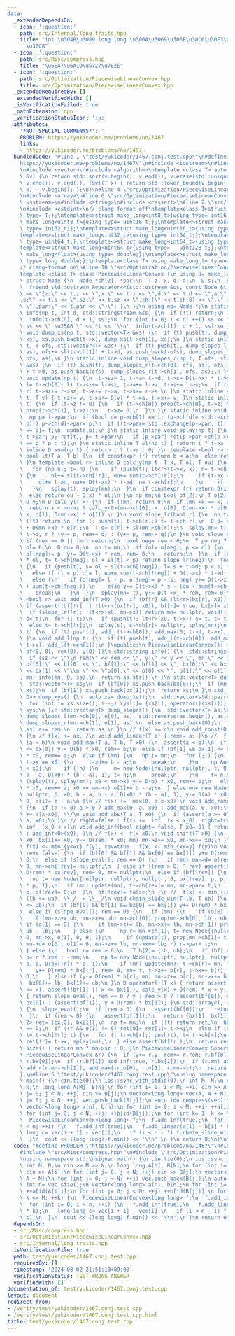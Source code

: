 ```yaml
---
data:
  _extendedDependsOn:
  - icon: ':question:'
    path: src/Internal/long_traits.hpp
    title: "int \u304B\u3089 long long \u306A\u3069\u306E\u30C6\u30F3\u30D7\u30EC\u30FC\
      \u30C8"
  - icon: ':question:'
    path: src/Misc/compress.hpp
    title: "\u5EA7\u6A19\u5727\u7E2E"
  - icon: ':question:'
    path: src/Optimization/PiecewiseLinearConvex.hpp
    title: src/Optimization/PiecewiseLinearConvex.hpp
  _extendedRequiredBy: []
  _extendedVerifiedWith: []
  _isVerificationFailed: true
  _pathExtension: cpp
  _verificationStatusIcon: ':x:'
  attributes:
    '*NOT_SPECIAL_COMMENTS*': ''
    PROBLEM: https://yukicoder.me/problems/no/1467
    links:
    - https://yukicoder.me/problems/no/1467
  bundledCode: "#line 1 \"test/yukicoder/1467.conj.test.cpp\"\n#define PROBLEM \"\
    https://yukicoder.me/problems/no/1467\"\n#include <iostream>\n#line 2 \"src/Misc/compress.hpp\"\
    \n#include <vector>\n#include <algorithm>\ntemplate <class T> auto compress(std::vector<T>\
    \ &v) {\n return std::sort(v.begin(), v.end()), v.erase(std::unique(v.begin(),\
    \ v.end()), v.end()), [&v](T x) { return std::lower_bound(v.begin(), v.end(),\
    \ x) - v.begin(); };\n}\n#line 4 \"src/Optimization/PiecewiseLinearConvex.hpp\"\
    \n#include <array>\n#line 6 \"src/Optimization/PiecewiseLinearConvex.hpp\"\n#include\
    \ <sstream>\n#include <string>\n#include <cassert>\n#line 2 \"src/Internal/long_traits.hpp\"\
    \n#include <cstdint>\n// clang-format off\ntemplate<class T>struct make_long{using\
    \ type= T;};\ntemplate<>struct make_long<int8_t>{using type= int16_t;};\ntemplate<>struct\
    \ make_long<uint8_t>{using type= uint16_t;};\ntemplate<>struct make_long<int16_t>{using\
    \ type= int32_t;};\ntemplate<>struct make_long<uint16_t>{using type= uint32_t;};\n\
    template<>struct make_long<int32_t>{using type= int64_t;};\ntemplate<>struct make_long<uint32_t>{using\
    \ type= uint64_t;};\ntemplate<>struct make_long<int64_t>{using type= __int128_t;};\n\
    template<>struct make_long<uint64_t>{using type= __uint128_t;};\ntemplate<>struct\
    \ make_long<float>{using type= double;};\ntemplate<>struct make_long<double>{using\
    \ type= long double;};\ntemplate<class T> using make_long_t= typename make_long<T>::type;\n\
    // clang-format on\n#line 10 \"src/Optimization/PiecewiseLinearConvex.hpp\"\n\
    template <class T> class PiecewiseLinearConvex {\n using D= make_long_t<T>;\n\
    \ struct Node {\n  Node *ch[2], *par;\n  T z, x, d, a;\n  D s;\n  size_t sz;\n\
    \  friend std::ostream &operator<<(std::ostream &os, const Node &t) { return os\
    \ << \"{z:\" << t.z << \",x:\" << t.x << \",d:\" << t.d << \",a:\" << t.a << \"\
    ,s:\" << t.s << \",sz:\" << t.sz << \",ch:(\" << t.ch[0] << \",\" << t.ch[1] <<\
    \ \"),par:\" << t.par << \"}\"; }\n };\n using np= Node *;\n static inline void\
    \ info(np t, int d, std::stringstream &ss) {\n  if (!t) return;\n  // push(t);\n\
    \  info(t->ch[0], d + 1, ss);\n  for (int i= 0; i < d; ++i) ss << \"   \";\n \
    \ ss << \" \u25A0 \" << *t << '\\n', info(t->ch[1], d + 1, ss);\n }\n static inline\
    \ void dump_xs(np t, std::vector<T> &xs) {\n  if (t) push(t), dump_xs(t->ch[0],\
    \ xs), xs.push_back(t->x), dump_xs(t->ch[1], xs);\n }\n static inline void dump_slopes_l(np\
    \ t, T ofs, std::vector<T> &as) {\n  if (t) push(t), dump_slopes_l(t->ch[1], ofs,\
    \ as), ofs+= sl(t->ch[1]) + t->d, as.push_back(-ofs), dump_slopes_l(t->ch[0],\
    \ ofs, as);\n }\n static inline void dump_slopes_r(np t, T ofs, std::vector<T>\
    \ &as) {\n  if (t) push(t), dump_slopes_r(t->ch[0], ofs, as), ofs+= sl(t->ch[0])\
    \ + t->d, as.push_back(ofs), dump_slopes_r(t->ch[1], ofs, as);\n }\n static inline\
    \ void update(np t) {\n  t->sz= 1, t->a= t->d, t->s= D(t->x) * t->d;\n  if (np\
    \ l= t->ch[0]; l) t->sz+= l->sz, t->a+= l->a, t->s+= l->s;\n  if (np r= t->ch[1];\
    \ r) t->sz+= r->sz, t->a+= r->a, t->s+= r->s;\n }\n static inline void prop(np\
    \ t, T v) { t->z+= v, t->s+= D(v) * t->a, t->x+= v; }\n static inline void push(np\
    \ t) {\n  if (t->z != 0) {\n   if (t->ch[0]) prop(t->ch[0], t->z);\n   if (t->ch[1])\
    \ prop(t->ch[1], t->z);\n   t->z= 0;\n  }\n }\n static inline void rot(np t) {\n\
    \  np p= t->par;\n  if (bool d= p->ch[1] == t; (p->ch[d]= std::exchange(t->ch[!d],\
    \ p))) p->ch[d]->par= p;\n  if ((t->par= std::exchange(p->par, t))) t->par->ch[t->par->ch[1]\
    \ == p]= t;\n  update(p);\n }\n static inline void splay(np t) {\n  for (np p=\
    \ t->par; p; rot(t), p= t->par)\n   if (p->par) rot(p->par->ch[p->ch[1] == t]\
    \ == p ? p : t);\n }\n static inline T sl(np t) { return t ? t->a : 0; }\n static\
    \ inline D sum(np t) { return t ? t->s : 0; }\n template <bool r> static inline\
    \ bool lt(T a, T b) {\n  if constexpr (r) return b < a;\n  else return a < b;\n\
    \ }\n template <bool r> inline D calc_y(np t, T x, T ol, T ou) {\n  if (t) {\n\
    \   for (np n;; t= n) {\n    if (push(t); lt<r>(t->x, x)) n= t->ch[!r];\n    else\
    \ {\n     ol+= sl(t->ch[!r]), ou+= sum(t->ch[!r]);\n     if (t->x == x) break;\n\
    \     ol+= t->d, ou+= D(t->x) * t->d, n= t->ch[r];\n    }\n    if (!n) break;\n\
    \   }\n   splay(t), splay(mn);\n  }\n  if constexpr (r) return D(x) * ol - ou;\n\
    \  else return ou - D(x) * ol;\n }\n np mn;\n bool bf[2];\n T o[2], rem, bx[2];\n\
    \ D y;\n D calc_y(T x) {\n  if (!mn) return 0;\n  if (mn->x == x) return 0;\n\
    \  return x < mn->x ? calc_y<0>(mn->ch[0], x, o[0], D(mn->x) * o[0]) : calc_y<1>(mn->ch[1],\
    \ x, o[1], D(mn->x) * o[1]);\n }\n void slope_lr(bool r) {\n  np t= mn;\n  if\
    \ (!t) return;\n  for (; push(t), t->ch[r];) t= t->ch[r];\n  D p= sum(mn->ch[r])\
    \ + D(mn->x) * o[r];\n  T q= o[r] + sl(mn->ch[r]);\n  splay(mn= t), o[r]= 0, o[!r]=\
    \ t->d, r ? (y-= p, rem+= q) : (y+= p, rem-= q);\n }\n void slope_eval() {\n \
    \ if (rem == 0 || !mn) return;\n  bool neg= rem < 0;\n  T p= neg ? -rem : rem,\
    \ ol= 0;\n  D ou= 0;\n  np t= mn;\n  if (ol= o[neg]; p <= ol) {\n   o[neg]-= p,\
    \ o[!neg]+= p, y+= D(t->x) * rem, rem= 0;\n   return;\n  }\n  if (ou+= D(t->x)\
    \ * ol, t= t->ch[neg]; ol + sl(t) < p) return slope_lr(neg);\n  for (T s, l;;)\
    \ {\n   if (push(t), s= ol + sl(t->ch[!neg]), l= s + t->d; p < s) t= t->ch[!neg];\n\
    \   else if (l < p) ol= l, ou+= sum(t->ch[!neg]) + D(t->x) * t->d, t= t->ch[neg];\n\
    \   else {\n    if (o[neg]= l - p, o[!neg]= p - s; neg) y+= D(t->x) * s - (ou\
    \ + sum(t->ch[!neg]));\n    else y-= D(t->x) * s - (ou + sum(t->ch[!neg]));\n\
    \    break;\n   }\n  }\n  splay(mn= t), y+= D(t->x) * rem, rem= 0;\n }\n template\
    \ <bool r> void add_inf(T x0) {\n  if (bf[r] && !lt<r>(bx[r], x0)) return;\n \
    \ if (assert(!bf[!r] || !lt<r>(bx[!r], x0)), bf[r]= true, bx[r]= x0; !mn) return;\n\
    \  if (slope_lr(!r); !lt<r>(x0, mn->x)) return mn= nullptr, void();\n  np t= mn,\
    \ s= t;\n  for (; t;)\n   if (push(t); lt<r>(x0, t->x)) s= t, t= t->ch[r];\n \
    \  else t= t->ch[!r];\n  splay(s), s->ch[r]= nullptr, splay(mn);\n }\n void add_r(np\
    \ t) {\n  if (t) push(t), add_r(t->ch[0]), add_max(0, t->d, t->x), add_r(t->ch[1]);\n\
    \ }\n void add_l(np t) {\n  if (t) push(t), add_l(t->ch[0]), add_max(-t->d, 0,\
    \ t->x), add_l(t->ch[1]);\n }\npublic:\n PiecewiseLinearConvex(): mn(nullptr),\
    \ bf{0, 0}, rem(0), y(0) {}\n std::string info() {\n  std::stringstream ss;\n\
    \  if (ss << \"\\n rem:\" << rem << \", y:\" << y << \", mn:\" << mn << \"\\n\
    \ bf[0]:\" << bf[0] << \", bf[1]:\" << bf[1] << \", bx[0]:\" << bx[0] << \", bx[1]:\"\
    \ << bx[1] << \"\\n \" << \"o[0]:\" << o[0] << \", o[1]:\" << o[1] << \"\\n\"\
    ; mn) info(mn, 0, ss);\n  return ss.str();\n }\n std::vector<T> dump_xs() {\n\
    \  std::vector<T> xs;\n  if (bf[0]) xs.push_back(bx[0]);\n  if (mn) dump_xs(mn,\
    \ xs);\n  if (bf[1]) xs.push_back(bx[1]);\n  return xs;\n }\n std::vector<std::pair<T,\
    \ D>> dump_xys() {\n  auto xs= dump_xs();\n  std::vector<std::pair<T, D>> xys(xs.size());\n\
    \  for (int i= xs.size(); i--;) xys[i]= {xs[i], operator()(xs[i])};\n  return\
    \ xys;\n }\n std::vector<T> dump_slopes() {\n  std::vector<T> as;\n  if (mn) as.push_back(-o[0]),\
    \ dump_slopes_l(mn->ch[0], o[0], as), std::reverse(as.begin(), as.end()), as.push_back(o[1]),\
    \ dump_slopes_r(mn->ch[1], o[1], as);\n  else as.push_back(0);\n  for (auto &a:\
    \ as) a+= rem;\n  return as;\n }\n // f(x) += c\n void add_const(D c) { y+= c;\
    \ }\n // f(x) += ax, /\n void add_linear(T a) { rem+= a; }\n //  f(x) += max(a(x-x0),b(x-x0)),\
    \ (a < b)\n void add_max(T a, T b, T x0) {\n  assert(a < b);\n  if (bf[0] && x0\
    \ <= bx[0]) y-= D(b) * x0, rem+= b;\n  else if (bf[1] && bx[1] <= x0) y-= D(a)\
    \ * x0, rem+= a;\n  else if (mn) {\n   np t= mn;\n   for (;;) {\n    if (push(t);\
    \ t->x == x0) {\n     t->d+= b - a;\n     break;\n    }\n    np &n= t->ch[t->x\
    \ < x0];\n    if (!n) {\n     n= new Node{{nullptr, nullptr}, t, 0, x0, b - a,\
    \ b - a, D(x0) * (b - a), 1}, t= n;\n     break;\n    }\n    t= n;\n   }\n   if\
    \ (splay(t), splay(mn); x0 < mn->x) y-= D(b) * x0, rem+= b;\n   else if (y-= D(a)\
    \ * x0, rem+= a; x0 == mn->x) o[1]+= b - a;\n  } else mn= new Node{{nullptr, nullptr},\
    \ nullptr, 0, x0, b - a, b - a, D(x0) * (b - a), 1}, y-= D(a) * x0, rem+= a, o[0]=\
    \ 0, o[1]= b - a;\n }\n // f(x) +=  max(0, a(x-x0))\n void add_ramp(T a, T x0)\
    \ {\n  if (a != 0) a > 0 ? add_max(0, a, x0) : add_max(a, 0, x0);\n }\n // f(x)\
    \ += a|x-x0|, \\/\n void add_abs(T a, T x0) {\n  if (assert(a >= 0); a != 0) add_max(-a,\
    \ a, x0);\n }\n // right=false : f(x) +=  inf  (x < x_0), right=true: f(x) +=\
    \ inf  (x_0 < x)\n void add_inf(bool right= false, T x0= 0) { return right ? add_inf<1>(x0)\
    \ : add_inf<0>(x0); }\n // f(x) <- f(x-x0)\n void shift(T x0) {\n  if (bx[0]+=\
    \ x0, bx[1]+= x0, y-= D(rem) * x0; mn) mn->z+= x0, mn->x+= x0;\n }\n // rev=false:\
    \ f(x) <- min_{y<=x} f(y), rev=true : f(x) <- min_{x<=y} f(y)\n void chmin_cum(bool\
    \ rev= false) {\n  if (bf[0] && bf[1] && bx[0] == bx[1]) y+= D(rem) * bx[0], rem=\
    \ 0;\n  else if (slope_eval(); rem == 0) {\n   if (mn) mn->d= o[rev], o[!rev]=\
    \ 0, mn->ch[!rev]= nullptr;\n  } else if ((rem > 0) ^ rev) assert(bf[rev]), y+=\
    \ D(rem) * bx[rev], rem= 0, mn= nullptr;\n  else if (bf[!rev]) {\n   T p= std::abs(rem);\n\
    \   np t= new Node{{nullptr, nullptr}, nullptr, 0, bx[!rev], p, p, D(bx[!rev])\
    \ * p, 1};\n   if (mn) update(mn), t->ch[rev]= mn, mn->par= t;\n   mn= t, o[rev]=\
    \ p, o[!rev]= 0;\n  }\n  bf[!rev]= false;\n }\n //  f(x) <- min_{lb<=y<=ub} f(x-y).\
    \ (lb <= ub), \\_/ -> \\__/\n void chmin_slide_win(T lb, T ub) {\n  assert(lb\
    \ <= ub);\n  if (bf[0] && bf[1] && bx[0] == bx[1]) y+= D(rem) * bx[0], rem= 0;\n\
    \  else if (slope_eval(); rem == 0) {\n   if (mn) {\n    if (o[0] == 0) {\n  \
    \   if (mn->z+= ub, mn->x+= ub; mn->ch[0]) prop(mn->ch[0], lb - ub);\n    } else\
    \ if (o[1] == 0) {\n     if (mn->z+= lb, mn->x+= lb; mn->ch[1]) prop(mn->ch[1],\
    \ ub - lb);\n    } else {\n     np r= mn->ch[1], t= new Node{{nullptr, r}, mn,\
    \ 0, mn->x, o[1], 0, 0, 1};\n     if (update(t), prop(mn->ch[1]= t, ub - lb),\
    \ mn->d= o[0], o[1]= 0, mn->z+= lb, mn->x+= lb; r) r->par= t;\n    }\n   }\n \
    \ } else {\n   bool r= rem > 0;\n   T b[2]= {lb, ub};\n   if (bf[!r]) {\n    T\
    \ p= r ? rem : -rem;\n    np t= new Node{{nullptr, nullptr}, nullptr, 0, bx[!r],\
    \ p, p, D(bx[!r]) * p, 1};\n    if (mn) update(mn), t->ch[r]= mn, mn->par= t;\n\
    \    y+= D(rem) * bx[!r], rem= 0, mn= t, t->z+= b[r], t->x+= b[r], o[r]= p, o[!r]=\
    \ 0;\n   } else if (y-= D(rem) * b[r]; mn) mn->z+= b[r], mn->x+= b[r];\n  }\n\
    \  bx[0]+= lb, bx[1]+= ub;\n }\n D operator()(T x) { return assert(!bf[0] || bx[0]\
    \ <= x), assert(!bf[1] || x <= bx[1]), calc_y(x) + D(rem) * x + y; }\n D min()\
    \ { return slope_eval(), rem == 0 ? y : rem > 0 ? (assert(bf[0]), y + D(rem) *\
    \ bx[0]) : (assert(bf[1]), y + D(rem) * bx[1]); }\n std::array<T, 2> argmin()\
    \ {\n  slope_eval();\n  if (rem > 0) {\n   assert(bf[0]);\n   return {bx[0], bx[0]};\n\
    \  }\n  if (rem < 0) {\n   assert(bf[1]);\n   return {bx[1], bx[1]};\n  }\n  std::array<T,\
    \ 2> ret= {bx[0], bx[1]};\n  np t= mn;\n  if (!t) return ret;\n  bool r= o[0]\
    \ == 0;\n  if (!r && o[1] != 0) ret[0]= ret[1]= t->x;\n  else if (ret[r]= t->x,\
    \ t= t->ch[!r]; t) {\n   for (; t->ch[r];) push(t), t= t->ch[r];\n   splay(t),\
    \ ret[!r]= t->x, splay(mn);\n  } else assert(bf[!r]);\n  return ret;\n }\n size_t\
    \ size() { return mn ? mn->sz : 0; }\n PiecewiseLinearConvex &operator+=(const\
    \ PiecewiseLinearConvex &r) {\n  if (y+= r.y, rem+= r.rem; r.bf[0]) add_inf(false,\
    \ r.bx[0]);\n  if (r.bf[1]) add_inf(true, r.bx[1]);\n  if (r.mn) add_l(r.mn->ch[0]),\
    \ add_r(r.mn->ch[1]), add_max(-r.o[0], r.o[1], r.mn->x);\n  return *this;\n }\n\
    };\n#line 5 \"test/yukicoder/1467.conj.test.cpp\"\nusing namespace std;\nsigned\
    \ main() {\n cin.tie(0);\n ios::sync_with_stdio(0);\n int M, N;\n cin >> M >>\
    \ N;\n long long A[M], B[N];\n for (int i= 0; i < M; ++i) cin >> A[i];\n for (int\
    \ j= 0; j < N; ++j) cin >> B[j];\n vector<long long> vec(A, A + M);\n for (int\
    \ j= 0; j < N; ++j) vec.push_back(B[j]);\n auto id= compress(vec);\n int n= vec.size();\n\
    \ vector<long long> a(n), b(n);\n for (int i= 0; i < M; ++i) ++a[id(A[i])];\n\
    \ for (int j= 0; j < N; ++j) ++b[id(B[j])];\n for (int k= 1; k <= M; ++k) {\n\
    \  PiecewiseLinearConvex<long long> f;\n  f.add_inf(true);\n  for (int i= 0; i\
    \ < n; ++i) {\n   f.add_inf(true);\n   f.add_linear(a[i] - b[i] * k);\n   long\
    \ long c= vec[i + 1] - vec[i];\n   if (i < n - 1) f.chmin_slide_win(-c, c);\n\
    \  }\n  cout << (long long)-f.min() << '\\n';\n }\n return 0;\n}\n"
  code: "#define PROBLEM \"https://yukicoder.me/problems/no/1467\"\n#include <iostream>\n\
    #include \"src/Misc/compress.hpp\"\n#include \"src/Optimization/PiecewiseLinearConvex.hpp\"\
    \nusing namespace std;\nsigned main() {\n cin.tie(0);\n ios::sync_with_stdio(0);\n\
    \ int M, N;\n cin >> M >> N;\n long long A[M], B[N];\n for (int i= 0; i < M; ++i)\
    \ cin >> A[i];\n for (int j= 0; j < N; ++j) cin >> B[j];\n vector<long long> vec(A,\
    \ A + M);\n for (int j= 0; j < N; ++j) vec.push_back(B[j]);\n auto id= compress(vec);\n\
    \ int n= vec.size();\n vector<long long> a(n), b(n);\n for (int i= 0; i < M; ++i)\
    \ ++a[id(A[i])];\n for (int j= 0; j < N; ++j) ++b[id(B[j])];\n for (int k= 1;\
    \ k <= M; ++k) {\n  PiecewiseLinearConvex<long long> f;\n  f.add_inf(true);\n\
    \  for (int i= 0; i < n; ++i) {\n   f.add_inf(true);\n   f.add_linear(a[i] - b[i]\
    \ * k);\n   long long c= vec[i + 1] - vec[i];\n   if (i < n - 1) f.chmin_slide_win(-c,\
    \ c);\n  }\n  cout << (long long)-f.min() << '\\n';\n }\n return 0;\n}"
  dependsOn:
  - src/Misc/compress.hpp
  - src/Optimization/PiecewiseLinearConvex.hpp
  - src/Internal/long_traits.hpp
  isVerificationFile: true
  path: test/yukicoder/1467.conj.test.cpp
  requiredBy: []
  timestamp: '2024-08-02 21:51:13+09:00'
  verificationStatus: TEST_WRONG_ANSWER
  verifiedWith: []
documentation_of: test/yukicoder/1467.conj.test.cpp
layout: document
redirect_from:
- /verify/test/yukicoder/1467.conj.test.cpp
- /verify/test/yukicoder/1467.conj.test.cpp.html
title: test/yukicoder/1467.conj.test.cpp
---
```

